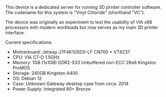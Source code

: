 This device is a dedicated server for running 3D printer controller software. The codename for this system is "Vinyl Chloride" (shorthand "VC").

The device was originally an experiment to test the usability of VIA x86 processors with modern workloads but now serves as my main 3D printer interface.

Current specifications:

- Motherboard: Jetway J7F4K1G5DS-LF CN700 + VT8237
- CPU: VIA C7-D 1.5GHz
- Memory: 1GB (1x1GB) DDR2-533 Unbuffered non-ECC 2Rx8 Kingston ProMOS
- Storage: 240GB Kingston A400
- OS: Debian 12
- Case: Unknown Gateway desktop case from circa. 2014
- Power Supply: Integrated 80+ Bronze